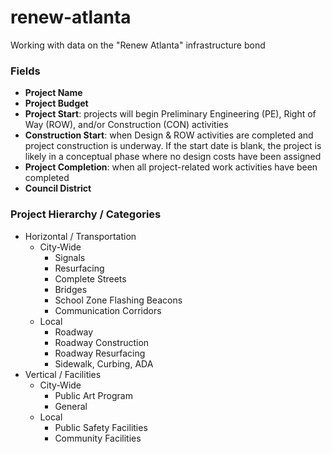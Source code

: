 # renew-atlanta
Working with data on the "Renew Atlanta" infrastructure bond

### Fields
* **Project Name**
* **Project Budget**
* **Project Start**: projects will begin Preliminary Engineering (PE), Right of Way (ROW), and/or Construction (CON) activities
* **Construction Start**: when Design & ROW activities are completed and project construction is underway.  If the start date is blank, the project is likely in a conceptual phase where no design costs have been assigned
* **Project Completion**: when all project-related work activities have been completed
* **Council District**
    
### Project Hierarchy / Categories
* Horizontal / Transportation
    - City-Wide
        - Signals
        - Resurfacing
        - Complete Streets
        - Bridges
        - School Zone Flashing Beacons
        - Communication Corridors
    - Local
        - Roadway
        - Roadway Construction
        - Roadway Resurfacing
        - Sidewalk, Curbing, ADA
* Vertical / Facilities
    - City-Wide
        - Public Art Program
        - General
    - Local
        - Public Safety Facilities
        - Community Facilities
